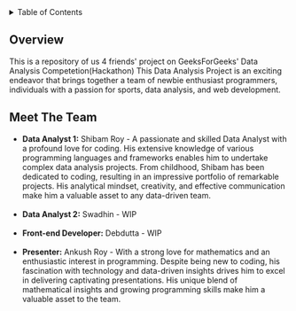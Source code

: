 <details>
    <summary>Table of Contents</summary>
    <ol>
        <li>
            <a href="#overview">Overview</a>
        </li>
        <li>
            <a href="#meet-the-team">Meet The Team</a>
        </li>
    </ol>
</details <--HMMMMM-->



## Overview
This is a repository of us 4 friends' project on GeeksForGeeks' Data Analysis Competetion(Hackathon)
This Data Analysis Project is an exciting endeavor that brings together a team of newbie enthusiast
programmers, individuals with a passion for sports, data analysis, and web development.

## Meet The Team
<ul>
    <li>
        <strong>Data Analyst 1:</strong> Shibam Roy - A passionate and skilled Data Analyst with a profound love for
        coding. His extensive knowledge of various programming languages and frameworks enables him to undertake complex
        data analysis projects. From childhood, Shibam has been dedicated to coding, resulting in an impressive
        portfolio of remarkable projects. His analytical mindset, creativity, and effective communication make him a
        valuable asset to any data-driven team.
    </li>
    <br>
    <li>
        <strong>Data Analyst 2:</strong> Swadhin - WIP
    </li>
    <br>
    <li>
        <strong>Front-end Developer:</strong> Debdutta - WIP
    </li>
    <br>
    <li>
        <strong>Presenter:</strong> Ankush Roy - With a strong love for mathematics and an enthusiastic interest in
        programming. Despite being new to coding, his fascination with technology and data-driven insights drives him to
        excel in delivering captivating presentations. His unique blend of mathematical insights and growing programming
        skills make him a valuable asset to the team.
    </li>
</ul>
